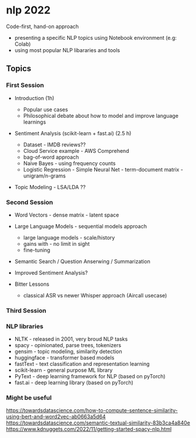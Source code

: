 # nlp 2022

Code-first, hand-on approach 
 - presenting a specific NLP topics using Notebook environment (e.g: Colab)
 - using most popular NLP libararies and tools

## Topics

### First Session
- Introduction (1h)
  - Popular use cases
  - Philosophical debate about how to model and improve language learnings
- Sentiment Analysis (scikit-learn + fast.ai) (2.5 h)
  - Dataset - IMDB reviews??
  - Cloud Service example - AWS Comprehend
  - bag-of-word approach
  - Naive Bayes - using frequency counts
  - Logistic Regression - Simple Neural Net - term-document matrix - unigram/n-grams


- Topic Modeling - LSA/LDA ??

### Second Session

- Word Vectors - dense matrix - latent space
- Large Language Models - sequential models approach
	 - large language models - scale/history
	 - gains with - no limit in sight
	 - fine-tuning

- Semantic Search / Question Anserwing / Summarization
- Improved Sentiment Analysis?

- Bitter Lessons
	 - classical ASR vs newer Whisper approach (Aircall usecase)

### Third Session



### NLP libraries

- NLTK - released in 2001, very broud NLP tasks
- spacy - opinionated, parse trees, tokenizers
- gensim - topic modeling, similarity detection
- huggingface - transformer based models
- fastText - text classification and representation learning
- scikit-learn - general purpose ML library
- PyText - deep learning framework for NLP (based on pyTorch)
- fast.ai - deep learning library (based on pyTorch)


### Might be useful

https://towardsdatascience.com/how-to-compute-sentence-similarity-using-bert-and-word2vec-ab0663a5d64  
https://towardsdatascience.com/semantic-textual-similarity-83b3ca4a840e
https://www.kdnuggets.com/2022/11/getting-started-spacy-nlp.html
